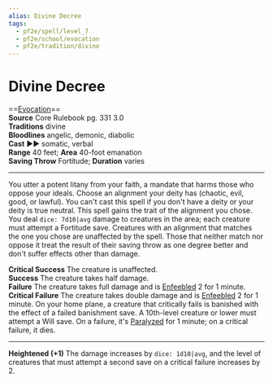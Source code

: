 ```yaml
---
alias: Divine Decree
tags:
  - pf2e/spell/level_7
  - pf2e/school/evocation
  - pf2e/tradition/divine
---
```


# Divine Decree

==[Evocation](../../../Traits/Evocation.md)==  
__Source__ Core Rulebook pg. 331 3.0  
**Traditions** divine  
**Bloodlines** angelic, demonic, diabolic  
**Cast** ►► somatic, verbal  
**Range** 40 feet; **Area** 40-foot emanation  
**Saving Throw** Fortitude; **Duration** varies

---

You utter a potent litany from your faith, a mandate that harms those who oppose your ideals. Choose an alignment your deity has (chaotic, evil, good, or lawful). You can't cast this spell if you don't have a deity or your deity is true neutral. This spell gains the trait of the alignment you chose. You deal `dice: 7d10|avg` damage to creatures in the area; each creature must attempt a Fortitude save. Creatures with an alignment that matches the one you chose are unaffected by the spell. Those that neither match nor oppose it treat the result of their saving throw as one degree better and don't suffer effects other than damage.

**Critical Success** The creature is unaffected.  
**Success** The creature takes half damage.  
**Failure** The creature takes full damage and is [Enfeebled](../../../Conditions/Enfeebled.md) 2 for 1 minute.  
**Critical Failure** The creature takes double damage and is [Enfeebled](../../../Conditions/Enfeebled.md) 2 for 1 minute. On your home plane, a creature that critically fails is banished with the effect of a failed banishment save. A 10th-level creature or lower must attempt a Will save. On a failure, it's [Paralyzed](../../../Conditions/Paralyzed.md) for 1 minute; on a critical failure, it dies.

<hr>

**Heightened (+1)** The damage increases by `dice: 1d10|avg`, and the level of creatures that must attempt a second save on a critical failure increases by 2.
